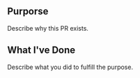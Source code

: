 ## Purporse
Describe why this PR exists.

## What I've Done
Describe what you did to fulfill the purpose.
